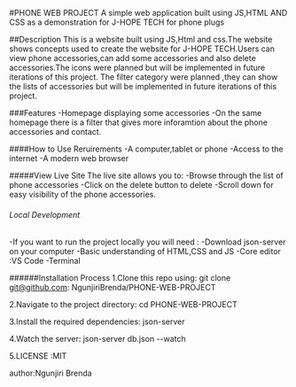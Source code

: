 #PHONE WEB PROJECT
A simple web application built using JS,HTML AND CSS as a demonstration for J-HOPE TECH for phone plugs

##Description
This is a website built using JS,Html and css.The website shows concepts used to create the website for J-HOPE TECH.Users can view phone accessories,can add some accessories
and also delete accessories.The icons were planned but will be implemented in future iterations of this project.
The filter category were planned ,they can show the lists of accessories but will be implemented in future iterations of this project.

###Features
-Homepage displaying some accessories
-On the same homepage there is a filter that gives more inforamtion about the phone accessories and contact.

####How to Use
Reruirements
-A computer,tablet or phone 
-Access to the internet
-A modern web browser

#####View Live Site
The live site allows you to:
-Browse through the list of phone accessories 
-Click on the delete button to delete
-Scroll down for easy  visibility of the phone accessories.


###### Local Development
-If you want to run the project locally you will need :
  -Download json-server on your computer 
  -Basic understanding of HTML,CSS and JS
  -Core editor :VS Code
  -Terminal

  ######Installation Process
1.Clone this repo using:
   git clone git@github.com: NgunjiriBrenda/PHONE-WEB-PROJECT
   
2.Navigate to the project directory:
  cd PHONE-WEB-PROJECT

3.Install the required dependencies:
   json-server

4.Watch the server:
   json-server db.json --watch

5.LICENSE :MIT

author:Ngunjiri Brenda


